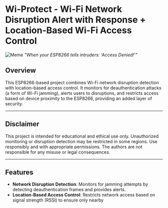 # Wi-Protect - Wi-Fi Network Disruption Alert with Response + Location-Based Wi-Fi Access Control

![Meme](https://i.imgflip.com/5z8f5p.jpg)
*"When your ESP8266 tells intruders: 'Access Denied!'"*

## Overview
This ESP8266-based project combines Wi-Fi network disruption detection with location-based access control. It monitors for deauthentication attacks (a form of Wi-Fi jamming), alerts users to disruptions, and restricts access based on device proximity to the ESP8266, providing an added layer of security.

---

## Disclaimer
This project is intended for educational and ethical use only. Unauthorized monitoring or disruption detection may be restricted in some regions. Use responsibly and with appropriate permissions. The authors are not responsible for any misuse or legal consequences.

---

## Features
- **Network Disruption Detection**: Monitors for jamming attempts by detecting deauthentication frames and provides alerts.
- **Location-Based Access Control**: Restricts network access based on signal strength (RSSI) to ensure only nearby 

